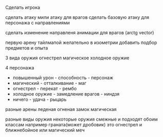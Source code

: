 Сделать игрока

сделать атаку мили атаку для врагов
сделать базовую атаку для персонажа с направлениями

сделать изменение направленя анимации для врагов (arctg vector)

первую арену тайлмапой желательно в изометрии
добавить подбор предметов и опыта


3 вида оружия
огнестрел
магическое
холодное оружие

4 персонажа

- повышенный урон - способность - персонаж
- магический - отталкивание - маг
- огнестрел - перекат - рембо
- холодное оружие - замедление врагов - ниндзя
- ничего - удача - рыцарь




разные арены
леденая 
огненая
замок
магическая




разные виды оружия некоторые оружия смежные и подходят обоим классам
например граната(может дробовик) это огнестрел и ближнебойное
или магический меч 


